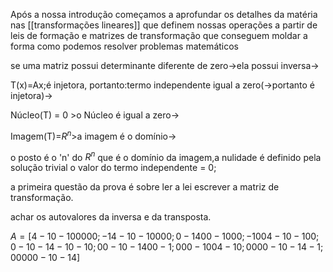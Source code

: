 Após a nossa introdução começamos a aprofundar os detalhes da matéria nas [[transformações lineares]] que definem nossas operações a partir de leis de formação e matrizes de transformação que conseguem moldar a forma como podemos resolver problemas matemáticos

se uma matriz possui determinante diferente de zero->ela possui inversa->

T(x)=Ax;é injetora, portanto:termo independente igual a zero(->portanto é injetora)->

Núcleo(T) = 0 >o Núcleo é igual a zero->

Imagem(T)=$R^n$>a imagem é o domínio->

o posto é o 'n' do $R^n$ que é o domínio da imagem,a nulidade é definido pela solução trivial o valor do termo independente = 0;

a primeira questão da prova é sobre ler a lei escrever a matriz de transformação.

achar os autovalores da inversa e da transposta.


$A = [ 4  -1   0  -1   0   0   0   0   0;
     -1   4  -1   0  -1   0   0   0   0;
      0  -1   4   0   0  -1   0   0   0;
     -1   0   0   4  -1   0  -1   0   0;
      0  -1   0  -1   4  -1   0  -1   0;
      0   0  -1   0  -1   4   0   0  -1;
      0   0   0  -1   0   0   4  -1   0;
      0   0   0   0  -1   0  -1   4  -1;0   0   0   0   0  -1   0  -1   4 ]$